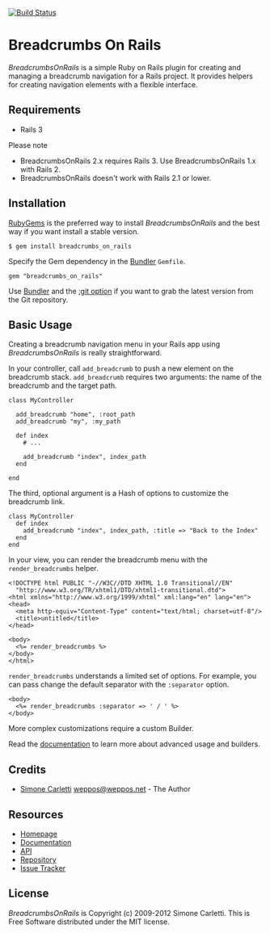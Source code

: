 [![Build
Status](https://travis-ci.org/[revans]/[breadcrumbs_on_rails].png)](https://travis-ci.org/[revans]/[breadcrumbs_on_rails])

# Breadcrumbs On Rails

*BreadcrumbsOnRails* is a simple Ruby on Rails plugin for creating and managing a breadcrumb navigation for a Rails project.
It provides helpers for creating navigation elements with a flexible interface.


## Requirements

* Rails 3

Please note 

* BreadcrumbsOnRails 2.x requires Rails 3. Use BreadcrumbsOnRails 1.x with Rails 2.
* BreadcrumbsOnRails doesn't work with Rails 2.1 or lower.


## Installation

[RubyGems](http://rubygems.org) is the preferred way to install *BreadcrumbsOnRails* and the best way if you want install a stable version.

    $ gem install breadcrumbs_on_rails

Specify the Gem dependency in the [Bundler](http://gembundler.com) `Gemfile`.

    gem "breadcrumbs_on_rails"

Use [Bundler](http://gembundler.com) and the [:git option](http://gembundler.com/v1.0/git.html) if you want to grab the latest version from the Git repository.


## Basic Usage

Creating a breadcrumb navigation menu in your Rails app using *BreadcrumbsOnRails* is really straightforward.

In your controller, call `add_breadcrumb` to push a new element on the breadcrumb stack. `add_breadcrumb` requires two arguments: the name of the breadcrumb and the target path.

    class MyController
    
      add_breadcrumb "home", :root_path
      add_breadcrumb "my", :my_path
      
      def index
        # ...
        
        add_breadcrumb "index", index_path
      end
    
    end

The third, optional argument is a Hash of options to customize the breadcrumb link.

    class MyController
      def index
        add_breadcrumb "index", index_path, :title => "Back to the Index"
      end
    end

In your view, you can render the breadcrumb menu with the `render_breadcrumbs` helper.

    <!DOCTYPE html PUBLIC "-//W3C//DTD XHTML 1.0 Transitional//EN"
      "http://www.w3.org/TR/xhtml1/DTD/xhtml1-transitional.dtd">
    <html xmlns="http://www.w3.org/1999/xhtml" xml:lang="en" lang="en">
    <head>
      <meta http-equiv="Content-Type" content="text/html; charset=utf-8"/>
      <title>untitled</title>
    </head>
    
    <body>
      <%= render_breadcrumbs %>
    </body>
    </html>

`render_breadcrumbs` understands a limited set of options. For example, you can pass change the default separator with the `:separator` option.

    <body>
      <%= render_breadcrumbs :separator => ' / ' %>
    </body>

More complex customizations require a custom Builder.

Read the [documentation](http://www.simonecarletti.com/code/breadcrumbs_on_rails/docs/) to learn more about advanced usage and builders.


## Credits

* [Simone Carletti](http://www.simonecarletti.com/) <weppos@weppos.net> - The Author


## Resources

* [Homepage](http://www.simonecarletti.com/code/breadcrumbs_on_rails)
* [Documentation](http://www.simonecarletti.com/code/breadcrumbs_on_rails/docs/)
* [API](http://rubydoc.info/gems/breadcrumbs_on_rails)
* [Repository](https://github.com/weppos/breadcrumbs_on_rails)
* [Issue Tracker](http://github.com/weppos/breadcrumbs_on_rails/issues)


## License

*BreadcrumbsOnRails* is Copyright (c) 2009-2012 Simone Carletti. This is Free Software distributed under the MIT license.
